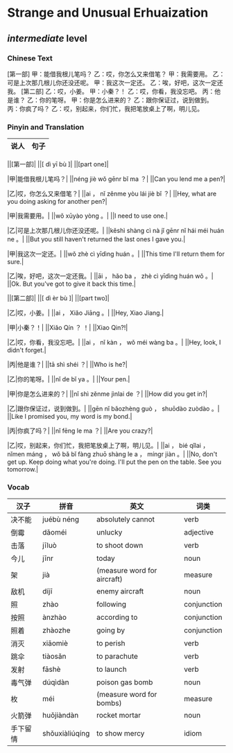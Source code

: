 # Strange and Unusual Erhuaization
## *intermediate* level

### Chinese Text
[第一部]
甲：能借我根儿笔吗？
乙：哎，你怎么又来借笔？
甲：我需要用。
乙：可是上次那几根儿你还没还呢。
甲：我这次一定还。
乙：唉，好吧，这次一定还我。
[第二部]
乙：哎，小姜。
甲：小秦？！
乙：哎，你看，我没忘吧。
丙：他是谁？
乙：你的笔呀。
甲：你是怎么进来的？
乙：跟你保证过，说到做到。
丙：你疯了吗？
乙：哎，别起来，你们忙，我把笔放桌上了啊，明儿见。

### Pinyin and Translation
|说人|句子|
|----|----|

||[第一部]|
||[ dì yī bù ]|
||[part one]|

|甲|能借我根儿笔吗？|
||néng jiè wǒ gēnr bǐ ma ？|
||Can you lend me a pen?|

|乙|哎，你怎么又来借笔？|
||ai ， nǐ zěnme yòu lái jiè bǐ ？|
||Hey, what are you doing asking for another pen?|

|甲|我需要用。|
||wǒ xūyào yòng 。|
||I need to use one.|

|乙|可是上次那几根儿你还没还呢。|
||kěshì shàng cì nà jǐ gēnr nǐ hái méi huán ne 。|
||But you still haven't returned the last ones I gave you.|

|甲|我这次一定还。|
||wǒ zhè cì yīdìng huán 。|
||This time I'll return them for sure.|

|乙|唉，好吧，这次一定还我。|
||āi ， hǎo ba ， zhè cì yīdìng huán wǒ 。|
||Ok. But you've got to give it back this time.|

||[第二部]|
||[ dì èr bù ]|
||[part two]|

|乙|哎，小姜。|
||ai ， Xiǎo Jiāng 。|
||Hey, Xiao Jiang.|

|甲|小秦？！|
||Xiǎo Qín ？ ！|
||Xiao Qin?!|

|乙|哎，你看，我没忘吧。|
||ai ， nǐ kàn ， wǒ méi wàng ba 。|
||Hey, look, I didn't forget.|

|丙|他是谁？|
||tā shì shéi ？|
||Who is he?|

|乙|你的笔呀。|
||nǐ de bǐ ya 。|
||Your pen.|

|甲|你是怎么进来的？|
||nǐ shì zěnme jìnlai de ？|
||How did you get in?|

|乙|跟你保证过，说到做到。|
||gēn nǐ bǎozhèng guò ， shuōdào zuòdào 。|
||Like I promised you, my word is my bond.|

|丙|你疯了吗？|
||nǐ fēng le ma ？|
||Are you crazy?|

|乙|哎，别起来，你们忙，我把笔放桌上了啊，明儿见。|
||ai ， bié qǐlai ， nǐmen máng ， wǒ bǎ bǐ fàng zhuō shàng le a ， míngr jiàn 。|
||No, don't get up. Keep doing what you're doing. I'll put the pen on the table. See you tomorrow.|
### Vocab
|汉子|拼音|英文|词类|
|----|----|----|----|
|决不能|juébù néng|absolutely cannot|verb|
|倒霉|dǎoméi|unlucky|adjective|
|击落|jīluò|to shoot down|verb|
|今儿|jīnr|today|noun|
|架|jià|(measure word for aircraft)|measure|
|敌机|díjī|enemy aircraft|noun|
|照|zhào|following|conjunction|
|按照|ànzhào|according to|conjunction|
|照着|zhàozhe|going by|conjunction|
|消灭|xiāomiè|to perish|verb|
|跳伞|tiàosǎn|to parachute|verb|
|发射|fāshè|to launch|verb|
|毒气弹|dúqìdàn|poison gas bomb|noun|
|枚|méi|(measure word for bombs)|measure|
|火箭弹|huǒjiàndàn|rocket mortar|noun|
|手下留情|shǒuxiàliúqíng|to show mercy|idiom|